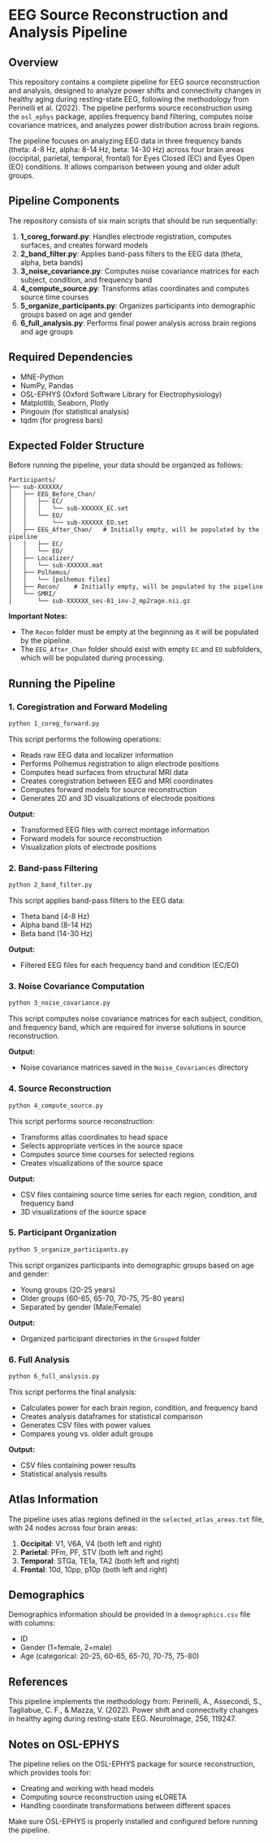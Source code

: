 # EEG Source Reconstruction and Analysis Pipeline

## Overview

This repository contains a complete pipeline for EEG source reconstruction and analysis, designed to analyze power shifts and connectivity changes in healthy aging during resting-state EEG, following the methodology from Perinelli et al. (2022). The pipeline performs source reconstruction using the `osl_ephys` package, applies frequency band filtering, computes noise covariance matrices, and analyzes power distribution across brain regions.

The pipeline focuses on analyzing EEG data in three frequency bands (theta: 4-8 Hz, alpha: 8-14 Hz, beta: 14-30 Hz) across four brain areas (occipital, parietal, temporal, frontal) for Eyes Closed (EC) and Eyes Open (EO) conditions. It allows comparison between young and older adult groups.

## Pipeline Components

The repository consists of six main scripts that should be run sequentially:

1. **1_coreg_forward.py**: Handles electrode registration, computes surfaces, and creates forward models
2. **2_band_filter.py**: Applies band-pass filters to the EEG data (theta, alpha, beta bands)
3. **3_noise_covariance.py**: Computes noise covariance matrices for each subject, condition, and frequency band
4. **4_compute_source.py**: Transforms atlas coordinates and computes source time courses
5. **5_organize_participants.py**: Organizes participants into demographic groups based on age and gender
6. **6_full_analysis.py**: Performs final power analysis across brain regions and age groups

## Required Dependencies

- MNE-Python
- NumPy, Pandas
- OSL-EPHYS (Oxford Software Library for Electrophysiology)
- Matplotlib, Seaborn, Plotly
- Pingouin (for statistical analysis)
- tqdm (for progress bars)

## Expected Folder Structure

Before running the pipeline, your data should be organized as follows:

```
Participants/
├── sub-XXXXXX/
│   ├── EEG_Before_Chan/
│   │   ├── EC/
│   │   │   └── sub-XXXXXX_EC.set
│   │   └── EO/
│   │       └── sub-XXXXXX_EO.set
│   ├── EEG_After_Chan/   # Initially empty, will be populated by the pipeline
│   │   ├── EC/
│   │   └── EO/
│   ├── Localizer/
│   │   └── sub-XXXXXX.mat
│   ├── Polhemus/
│   │   └── [polhemus files]
│   ├── Recon/    # Initially empty, will be populated by the pipeline
│   └── SMRI/
│       └── sub-XXXXXX_ses-01_inv-2_mp2rage.nii.gz
```

**Important Notes:**
- The `Recon` folder must be empty at the beginning as it will be populated by the pipeline.
- The `EEG_After_Chan` folder should exist with empty `EC` and `EO` subfolders, which will be populated during processing.

## Running the Pipeline

### 1. Coregistration and Forward Modeling

```bash
python 1_coreg_forward.py
```

This script performs the following operations:
- Reads raw EEG data and localizer information
- Performs Polhemus registration to align electrode positions
- Computes head surfaces from structural MRI data
- Creates coregistration between EEG and MRI coordinates
- Computes forward models for source reconstruction
- Generates 2D and 3D visualizations of electrode positions

**Output:**
- Transformed EEG files with correct montage information
- Forward models for source reconstruction
- Visualization plots of electrode positions

### 2. Band-pass Filtering

```bash
python 2_band_filter.py
```

This script applies band-pass filters to the EEG data:
- Theta band (4-8 Hz)
- Alpha band (8-14 Hz)
- Beta band (14-30 Hz)

**Output:**
- Filtered EEG files for each frequency band and condition (EC/EO)

### 3. Noise Covariance Computation

```bash
python 3_noise_covariance.py
```

This script computes noise covariance matrices for each subject, condition, and frequency band, which are required for inverse solutions in source reconstruction.

**Output:**
- Noise covariance matrices saved in the `Noise_Covariances` directory

### 4. Source Reconstruction

```bash
python 4_compute_source.py
```

This script performs source reconstruction:
- Transforms atlas coordinates to head space
- Selects appropriate vertices in the source space
- Computes source time courses for selected regions
- Creates visualizations of the source space

**Output:**
- CSV files containing source time series for each region, condition, and frequency band
- 3D visualizations of the source space

### 5. Participant Organization

```bash
python 5_organize_participants.py
```

This script organizes participants into demographic groups based on age and gender:
- Young groups (20-25 years)
- Older groups (60-65, 65-70, 70-75, 75-80 years)
- Separated by gender (Male/Female)

**Output:**
- Organized participant directories in the `Grouped` folder

### 6. Full Analysis

```bash
python 6_full_analysis.py
```

This script performs the final analysis:
- Calculates power for each brain region, condition, and frequency band
- Creates analysis dataframes for statistical comparison
- Generates CSV files with power values
- Compares young vs. older adult groups

**Output:**
- CSV files containing power results
- Statistical analysis results

## Atlas Information

The pipeline uses atlas regions defined in the `selected_atlas_areas.txt` file, with 24 nodes across four brain areas:

1. **Occipital**: V1, V6A, V4 (both left and right)
2. **Parietal**: PFm, PF, STV (both left and right)
3. **Temporal**: STGa, TE1a, TA2 (both left and right)
4. **Frontal**: 10d, 10pp, p10p (both left and right)

## Demographics

Demographics information should be provided in a `demographics.csv` file with columns:
- ID
- Gender (1=female, 2=male)
- Age (categorical: 20-25, 60-65, 65-70, 70-75, 75-80)

## References

This pipeline implements the methodology from:
Perinelli, A., Assecondi, S., Tagliabue, C. F., & Mazza, V. (2022). Power shift and connectivity changes in healthy aging during resting-state EEG. NeuroImage, 256, 119247.

## Notes on OSL-EPHYS

The pipeline relies on the OSL-EPHYS package for source reconstruction, which provides tools for:
- Creating and working with head models
- Computing source reconstruction using eLORETA
- Handling coordinate transformations between different spaces

Make sure OSL-EPHYS is properly installed and configured before running the pipeline.